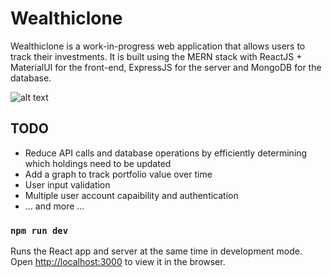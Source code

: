 # Wealthiclone

Wealthiclone is a work-in-progress web application that allows users to track their investments. 
It is built using the MERN stack with ReactJS + MaterialUI for the front-end, ExpressJS for the server and MongoDB for the database.

![alt text](https://i.ibb.co/jJ28hcS/Wealthiclone-IMG.png)

## TODO
- Reduce API calls and database operations by efficiently determining which holdings need to be updated
- Add a graph to track portfolio value over time
- User input validation
- Multiple user account capaibility and authentication
- ... and more ...

### `npm run dev`

Runs the React app and server at the same time in development mode.
Open [http://localhost:3000](http://localhost:3000) to view it in the browser.